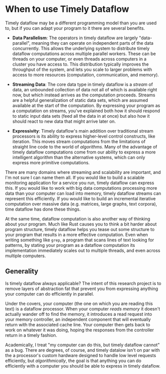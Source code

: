 # When to use Timely Dataflow

Timely dataflow may be a different programming model than you are used to, but if you can adapt your program to it there are several benefits. 

* **Data Parallelism**: The operators in timely dataflow are largely "data-parallel", meaning they can operate on independent parts of the data concurrently. This allows the underlying system to distribute timely dataflow computations across multiple parallel workers. These can be threads on your computer, or even threads across computers in a cluster you have access to. This distribution typically improves the throughput of the system, and lets you scale to larger problems with access to more resources (computation, communication, and memory).

* **Streaming Data**: The core data type in timely dataflow is a *stream* of data, an unbounded collection of data not all of which is available right now, but which instead arrives as the computation proceeds. Streams are a helpful generalization of static data sets, which are assumed available at the start of the computation. By expressing your program as a computation on streams, you've explained both how it should respond to static input data sets (feed all the data in at once) but also how it should react to new data that might arrive later on.

* **Expressivity**: Timely dataflow's main addition over traditional stream processors is its ability to express higher-level control constructs, like iteration. This moves stream computations from the limitations of straight line code to the world of *algorithms*. Many of the advantage of timely dataflow computations come from our ability to express a more intelligent algorithm than the alternative systems, which can only express more primitive computations.

There are many domains where streaming and scalability are important, and I'm not sure I can name them all. If you would like to build a scalable monitoring application for a service you run, timely dataflow can express this. If you would like to work with big data computations processing more data than your computer can load into memory, timely dataflow streams can represent this efficiently. If you would like to build an incremental iterative computation over massive data (e.g. matrices, large graphs, text corpora), time dataflow has done these things.

At the same time, dataflow computation is also another way of thinking about your program. Much like Rust causes you to think a bit harder about program structure, timely dataflow helps you tease out some structure to your program that results in a more effective computation. Even when writing something like `grep`, a program that scans lines of text looking for patterns, by stating your program as a dataflow computation its implementation immediately scales out to multiple threads, and even across multiple computers.

## Generality

Is timely dataflow always applicable? The intent of this research project is to remove layers of abstraction fat that prevent you from expressing anything your computer can do efficiently in parallel. 

Under the covers, your computer (the one on which you are reading this text) is a dataflow processor. When your computer *reads memory* it doesn't actually wander off to find the memory, it introduces a read request into your memory controller, an independent component that will eventually return with the associated cache line. Your computer then gets back to work on whatever it was doing, hoping the responses from the controller return in a timely fashion.

Academically, I treat "my computer can do this, but timely dataflow cannot" as a bug. There are degrees, of course, and timely datalow isn't on par with the a processor's custom hardware designed to handle low level requests efficiently, but *algorithmically*, the goal is that anything you can do efficiently with a computer you should be able to express in timely dataflow.